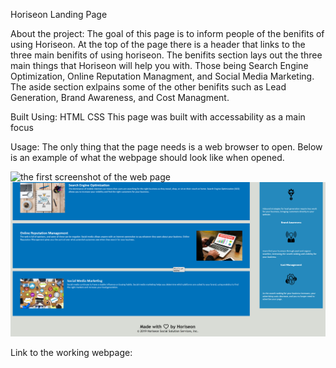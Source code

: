 Horiseon Landing Page

About the project:
The goal of this page is to inform people of the benifits of using Horiseon. At the top of the page there is a header that links to the three main benifits of using horiseon.
The benifits section lays out the three main things that Horiseon will help you with. Those being Search Engine Optimization, Online Reputation Managment, and Social Media Marketing.
The aside section exlpains some of the other benifits such as Lead Generation, Brand Awareness, and Cost Managment.

Built Using:
HTML
CSS
This page was built with accessability as a main focus

Usage:
The only thing that the page needs is a web browser to open. 
Below is an example of what the webpage should look like when opened.

<img src="./Assets/images/example-screenshots/screenshot1.png" alt="the first screenshot of the web page">

<img src="./Assets/images/example-screenshots/screenshot2.png" alt="the second screenshot of the web page">

Link to the working webpage:

